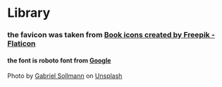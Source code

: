 # Library
### the favicon was taken from <a href="https://www.flaticon.com/free-icons/book" title="book icons">Book icons created by Freepik - Flaticon</a>
#### the font is roboto font from <a href="https://fonts.google.com/">Google</a>
Photo by <a href="https://unsplash.com/es/@ccgabon?utm_source=unsplash&utm_medium=referral&utm_content=creditCopyText">Gabriel Sollmann</a> on <a href="https://unsplash.com/s/photos/library?utm_source=unsplash&utm_medium=referral&utm_content=creditCopyText">Unsplash</a>
  
